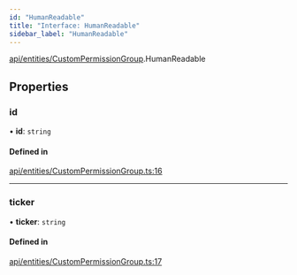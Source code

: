 ```yaml
---
id: "HumanReadable"
title: "Interface: HumanReadable"
sidebar_label: "HumanReadable"
---
```


[api/entities/CustomPermissionGroup](../../../../../modules/API/Entities/CustomPermissionGroup/CustomPermissionGroup.md).HumanReadable

## Properties

### id

• **id**: `string`

#### Defined in

[api/entities/CustomPermissionGroup.ts:16](https://github.com/PolymeshAssociation/polymesh-sdk/blob/fe2e6dd1d/src/api/entities/CustomPermissionGroup.ts#L16)

___

### ticker

• **ticker**: `string`

#### Defined in

[api/entities/CustomPermissionGroup.ts:17](https://github.com/PolymeshAssociation/polymesh-sdk/blob/fe2e6dd1d/src/api/entities/CustomPermissionGroup.ts#L17)
